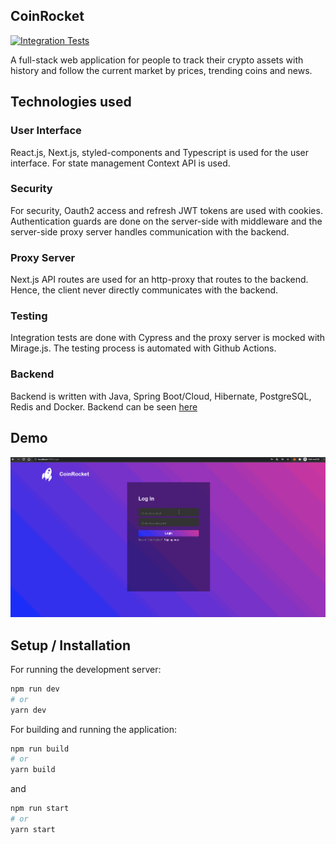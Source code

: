 ## CoinRocket

[![Integration Tests](https://github.com/gorkemmeydan/coinrocket-interface/actions/workflows/integration.yml/badge.svg)](https://github.com/gorkemmeydan/coinrocket-interface/blob/main/.github/workflows/integration.yml)

A full-stack web application for people to track their crypto assets with history and follow the current market by prices, trending coins and news.

## Technologies used

### User Interface

React.js, Next.js, styled-components and Typescript is used for the user interface. For state management Context API is used.

### Security

For security, Oauth2 access and refresh JWT tokens are used with cookies. Authentication guards are done on the server-side with middleware and the server-side proxy server handles communication with the backend.

### Proxy Server

Next.js API routes are used for an http-proxy that routes to the backend. Hence, the client never directly communicates with the backend.

### Testing

Integration tests are done with Cypress and the proxy server is mocked with Mirage.js. The testing process is automated with Github Actions.

### Backend

Backend is written with Java, Spring Boot/Cloud, Hibernate, PostgreSQL, Redis and Docker. Backend can be seen [here](https://github.com/gorkemmeydan/coinrocket-api)

## Demo

![Demo Gif](./assets/coinrocket-demo.gif)

## Setup / Installation

For running the development server:

```bash
npm run dev
# or
yarn dev
```

For building and running the application:

```bash
npm run build
# or
yarn build
```

and

```bash
npm run start
# or
yarn start
```
